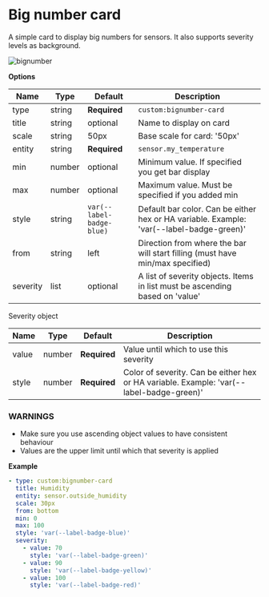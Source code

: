 # Big number card

A simple card to display big numbers for sensors. It also supports severity levels as background.

![bignumber](https://user-images.githubusercontent.com/7738048/42536247-262b74e0-849a-11e8-8ed1-967302b73e03.gif)

**Options**

| Name | Type | Default | Description
| ---- | ---- | ------- | -----------
| type | string | **Required** | `custom:bignumber-card`
| title | string | optional | Name to display on card
| scale | string | 50px | Base scale for card: '50px'
| entity | string | **Required** | `sensor.my_temperature`
| min | number | optional | Minimum value. If specified you get bar display
| max | number | optional | Maximum value. Must be specified if you added min
| style | string| `var(--label-badge-blue)` | Default bar color. Can be either hex or HA variable. Example: 'var(--label-badge-green)'
| from | string | left | Direction from where the bar will start filling (must have min/max specified)
| severity | list | optional | A list of severity objects. Items in list must be ascending based on 'value'

Severity object

| Name | Type | Default | Description
| ---- | ---- | ------- | -----------
| value | number | **Required** | Value until which to use this severity
| style | number | **Required** | Color of severity. Can be either hex or HA variable. Example: 'var(--label-badge-green)'

### WARNINGS
- Make sure you use ascending object values to have consistent behaviour
- Values are the upper limit until which that severity is applied

**Example**

```yaml
- type: custom:bignumber-card
  title: Humidity
  entity: sensor.outside_humidity
  scale: 30px
  from: bottom
  min: 0
  max: 100
  style: 'var(--label-badge-blue)'
  severity:
    - value: 70
      style: 'var(--label-badge-green)'
    - value: 90
      style: 'var(--label-badge-yellow)'
    - value: 100
      style: 'var(--label-badge-red)'
```
